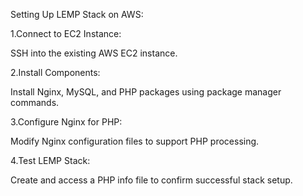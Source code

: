 Setting Up LEMP Stack on AWS:

1.Connect to EC2 Instance:

SSH into the existing AWS EC2 instance.

2.Install Components:

Install Nginx, MySQL, and PHP packages using package manager commands.

3.Configure Nginx for PHP:

Modify Nginx configuration files to support PHP processing.

4.Test LEMP Stack:

Create and access a PHP info file to confirm successful stack setup.
